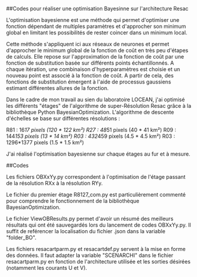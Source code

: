 ##Codes pour réaliser une optimisation Bayesinne sur l'architecture Resac 

L'optimisation bayesienne est une méthode qui permet d'optimiser une fonction dépendant de multiples paramètres et d'approcher son minimum global en limitant les possibilités de rester coincer dans un minimum local. 

Cette méthode s'appliquent ici aux réseaux de neurones et permet d'approcher le minimum global de la fonction de coût en très peu d'étapes de calculs. Elle repose sur l'approximation de la fonction de coût par une fonction de substitution basée sur différents points échantillonnés. 
A chaque itération, une combinaison d'hyperparamètres est choisie et un nouveau point est associé à la fonction de coût. A partir de cela, des fonctions de substitution émergent à l'aide de processus gaussiens estimant différentes allures de la fonction. 

Dans le cadre de mon travail au sien du laboratoire LOCEAN, j'ai optimisé les différents "étages" de l'algorithme de super-Résolution Resac grâce à la bibliothèque Python BayesianOptimization.
L'algorithme de descente d'échelles se base sur différentes résolutions :

R81 : 16*17 pixels (120 * 122 km²)
R27 : 48*51 pixels (40 * 41 km²)
R09 : 144*153 pixels (13 * 14 km²)
R03 : 432*459 pixels (4.5 * 4.5 km²)
R03 : 1296*1377 pixels (1.5 * 1.5 km²)

J'ai réalisé l'optimisation bayesienne sur chaque étages au fur et à mesure.

##Codes

Les fichiers OBXxYy.py correspondent à l'optimisation de l'étage passant de la résolution RXx à la résolution RYy. 

Le fichier du premier étage R8127_com.py est particulièrement commenté pour comprendre le fonctionnement de la bibliothèque BayesianOptimization.

Le fichier ViewOBResults.py permet d'avoir un résumé des meilleurs résultats qui ont été sauvegardés lors du lancement de codes OBXxYy.py. Il suffit de reférencer la localisation du fichier .json dans la variable "folder_BO".

Les fichiers resacartparm.py et resacartdef.py servent à la mise en forme des données. Il faut adapter la variable "SCENARCHI" dans le fichier resacartparm.py en fonction de l'architecture utilisée et les sorties désirées (notamment les courants U et V).
